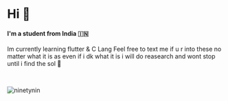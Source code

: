 

<h1 align="left">Hi 👋</h1>
<h4 align="left">I'm a student from India 🇮🇳 </h4>


Im currently learning flutter & C Lang 
Feel free to text me if u r into these no matter what it is as even if i dk what it is i will do reasearch and wont stop until i find the sol 🙂


<br>
<p align="left"> <img src="https://komarev.com/ghpvc/?username=ninetynin" alt="ninetynin" /> </p>
